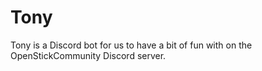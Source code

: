 # Tony
Tony is a Discord bot for us to have a bit of fun with on the OpenStickCommunity Discord server.
